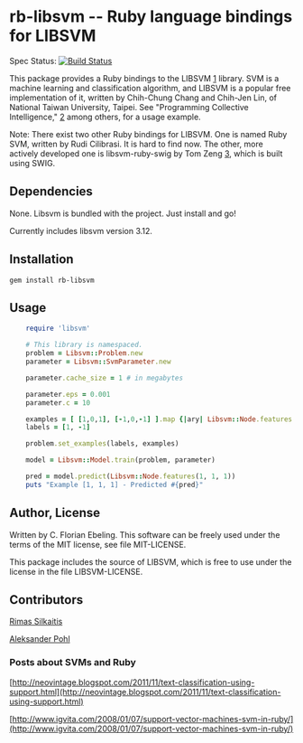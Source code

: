 # rb-libsvm -- Ruby language bindings for LIBSVM

Spec Status: [![Build Status](https://secure.travis-ci.org/febeling/rb-libsvm.png)](http://travis-ci.org/febeling/rb-libsvm)

This package provides a Ruby bindings to the LIBSVM [1] library.  SVM
is a machine learning and classification algorithm, and LIBSVM is a
popular free implementation of it, written by Chih-Chung Chang and
Chih-Jen Lin, of National Taiwan University, Taipei. See "Programming
Collective Intelligence," [2] among others, for a usage example.

Note: There exist two other Ruby bindings for LIBSVM. One is named
Ruby SVM, written by Rudi Cilibrasi. It is hard to find now. The
other, more actively developed one is libsvm-ruby-swig by Tom Zeng
[3], which is built using SWIG.

## Dependencies

None.  Libsvm is bundled with the project.  Just install and go!

Currently includes libsvm version 3.12.

## Installation

    gem install rb-libsvm

## Usage

```ruby
    require 'libsvm'

    # This library is namespaced.
    problem = Libsvm::Problem.new
    parameter = Libsvm::SvmParameter.new

    parameter.cache_size = 1 # in megabytes

    parameter.eps = 0.001
    parameter.c = 10

    examples = [ [1,0,1], [-1,0,-1] ].map {|ary| Libsvm::Node.features(ary) }
    labels = [1, -1]

    problem.set_examples(labels, examples)

    model = Libsvm::Model.train(problem, parameter)

    pred = model.predict(Libsvm::Node.features(1, 1, 1))
    puts "Example [1, 1, 1] - Predicted #{pred}"
```

## Author, License

Written by C. Florian Ebeling. This software can be freely used under
the terms of the MIT license, see file MIT-LICENSE.

This package includes the source of LIBSVM, which is free to use under
the license in the file LIBSVM-LICENSE.

## Contributors

[Rimas Silkaitis](https://github.com/neovintage)

[Aleksander Pohl](https://github.com/apohllo)

### Posts about SVMs and Ruby

[http://neovintage.blogspot.com/2011/11/text-classification-using-support.html](http://neovintage.blogspot.com/2011/11/text-classification-using-support.html)

[http://www.igvita.com/2008/01/07/support-vector-machines-svm-in-ruby/](http://www.igvita.com/2008/01/07/support-vector-machines-svm-in-ruby/)



[1]: [http://www.csie.ntu.edu.tw/~cjlin/libsvm/](http://www.csie.ntu.edu.tw/~cjlin/libsvm/)

[2]: [http://books.google.com/books?id=fEsZ3Ey-Hq4C](http://books.google.com/books?id=fEsZ3Ey-Hq4C)

[3]: http://github.com/tomz/libsvm-ruby-swig/tree/master
